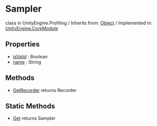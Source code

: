 # Sampler
class in UnityEngine.Profiling
 / Inherits from: <a href="https://docs.unity3d.com/6000.0/Documentation/ScriptReference/Object.html">Object</a> / Implemented in: <a href="https://docs.unity3d.com/6000.0/Documentation/ScriptReference/UnityEngine.CoreModule.html">UnityEngine.CoreModule</a>

## Properties
- <a href="https://docs.unity3d.com/6000.0/Documentation/ScriptReference/Sampler-isValid.html">isValid</a> : Boolean
- <a href="https://docs.unity3d.com/6000.0/Documentation/ScriptReference/Sampler-name.html">name</a> : String

## Methods
- <a href="https://docs.unity3d.com/6000.0/Documentation/ScriptReference/Sampler.GetRecorder.html">GetRecorder</a> returns Recorder

## Static Methods
- <a href="https://docs.unity3d.com/6000.0/Documentation/ScriptReference/Sampler.Get.html">Get</a> returns Sampler
